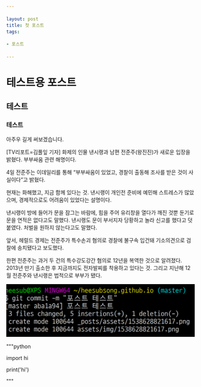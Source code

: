 ```yaml
---

layout: post
title: 첫 포스트
tags:

- 포스트

---
```


# 테스트용 포스트

## 테스트

### 테스트



아주우 길게 써보겠습니다.

  [TV리포트=김풀잎 기자] 화제의 인물 낸시랭과 남편 전준주(왕진진)가 새로운 입장을 밝혔다. 부부싸움 관련 해명이다. 

4일 전준주는 이데일리를 통해 “부부싸움이 있었고, 경찰이 출동해 조사를 받은 것이 사실이다”고 밝혔다. 

현재는 화해했고, 지금 함께 있다는 것. 낸시랭이 개인전 준비에 예민해 스트레스가 많았으며, 경제적으로도 어려움이 있었다는 설명이다. 

낸시랭이 방에 들어가 문을 잠그는 바람에, 힘을 주어 유리창을 열다가 깨진 것뿐 둔기로 문을 연적은 없다고도 말했다. 낸시랭도 문이 부서지자 당황하고 놀라 신고를 했다고 덧붙였다. 처벌을 원하지 않는다고도 말했다. 

앞서, 헤럴드 경제는 전준주가 특수손괴 혐의로 경찰에 불구속 입건돼 기소의견으로 검찰에 송치됐다고 보도했다. 

한편 전준주는 과거 두 건의 특수강도강간 혐의로 12년을 복역한 것으로 알려졌다. 2013년 만기 출소한 후 지금까지도 전자발찌를 착용하고 있다는 것. 그리고 지난해 12월 전준주와 낸시랭은 법적으로 부부가 됐다.   



![1538629179786](../assets/img/1538629179786.png)



"""python

import hi

print('hi')

"""